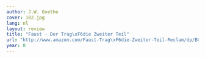 ```yaml
---
author: J.W. Goethe
cover: 182.jpg
lang: nl
layout: review
title: "Faust - Der Trag\xF6die Zweiter Teil"
url: "http://www.amazon.com/Faust-Trag\xF6die-Zweiter-Teil-Reclam/dp/B001PRCNUW?SubscriptionId=0VMG0VFGBMRWVRA58R02&tag=ldvd-20&linkCode=xm2&camp=2025&creative=165953&creativeASIN=B001PRCNUW"
year: 0
---
```

